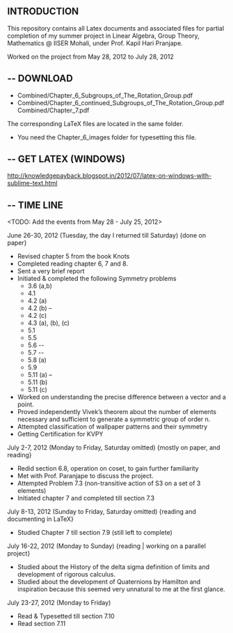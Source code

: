 INTRODUCTION
--
This repository contains all Latex documents and associated files for partial completion of my summer project in Linear Algebra, Group Theory, Mathematics @ IISER Mohali, under Prof. Kapil Hari Pranjape.

Worked on the project from May 28, 2012 to July 28, 2012

--
DOWNLOAD
--
* Combined/Chapter_6_Subgroups_of_The_Rotation_Group.pdf
* Combined/Chapter_6_continued_Subgroups_of_The_Rotation_Group.pdf
  Combined/Chapter_7.pdf

The corresponding LaTeX files are located in the same folder. 
* You need the Chapter_6_images folder for typesetting this file.

--
GET LATEX (WINDOWS)
--
http://knowledgepayback.blogspot.in/2012/07/latex-on-windows-with-sublime-text.html

--
TIME LINE
--
<TODO: Add the events from May 28 - July 25, 2012>

June 26-30, 2012 (Tuesday, the day I returned till Saturday)
{done on paper}
*	Revised chapter 5 from the book Knots
*	Completed reading chapter 6, 7 and 8.
*	Sent a very brief report
*	Initiated & completed the following Symmetry problems
	*	3.6 (a,b)
	*	4.1
	*	4.2 (a)
	*	4.2 (b) –
	*	4.2 (c)
	*	4.3 (a), (b), (c)
	*	5.1
	*	5.5
	*	5.6 --
	*	5.7 --
	*	5.8 (a)
	*	5.9
	*	5.11 (a) –
	*	5.11 (b)
	*	5.11 (c)
*	Worked on understanding the precise difference between a vector and a point.
*	Proved independently Vivek’s theorem about the number of elements necessary and sufficient to generate a symmetric group of order n.
*	Attempted classification of wallpaper patterns and their symmetry
*	Getting Certification for KVPY

July 2-7, 2012 (Monday to Friday, Saturday omitted)
{mostly on paper, and reading}
*	Redid section 6.8, operation on coset, to gain further familiarity
*	Met with Prof. Paranjape to discuss the project.
*	Attempted Problem 7.3 (non-transitive action of S3 on a set of 3 elements)
*	Initiated chapter 7 and completed till section 7.3


July 8-13, 2012 (Sunday to Friday, Saturday omitted)
{reading and documenting in LaTeX}
*	Studied Chapter 7 till section 7.9 (still left to complete) 

July 16-22, 2012 (Monday to Sunday)
{reading | working on a parallel project}
*	Studied about the History of the delta sigma definition of limits and development of rigorous calculus.
*	Studied about the development of Quaternions by Hamilton and inspiration because this seemed very unnatural to me at the first glance.

July 23-27, 2012 (Monday to Friday)
*	Read & Typesetted till section 7.10
*	Read section 7.11
